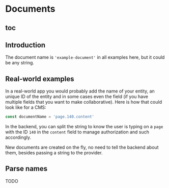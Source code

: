# Documents

## toc

## Introduction
The document name is `'example-document'` in all examples here, but it could be any string.

## Real-world examples
In a real-world app you would probably add the name of your entity, an unique ID of the entity and in some cases even the field (if you have multiple fields that you want to make collaborative). Here is how that could look like for a CMS:

```js
const documentName = 'page.140.content'
```

In the backend, you can split the string to know the user is typing on a `page` with the ID `140` in the `content` field to manage authorization and such accordingly.

New documents are created on the fly, no need to tell the backend about them, besides passing a string to the provider.

## Parse names
TODO

